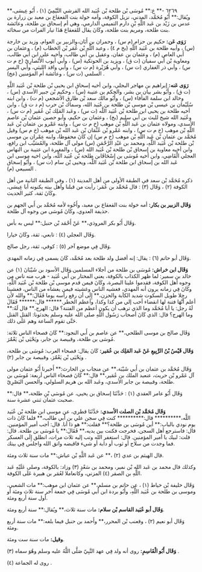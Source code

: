 ٦٢٦٩ -** ع:** مُوسَى بْن طلحة بْن عُبَيد الله القرشي التَّيْمِيّ (١) ، أَبُو عِيسَى،** ويُقال:** أَبُو مُحَمَّد، المدني، نزيل الكوفة، وأمه خولة بنت القعقاع بن معبد بن زرارة بن عدس بن زَيْد بن عَبد اللَّهِ بْنِ دارم التميمي الدارمي، وهي أم إسحاق بن طلحة، وعائشة بنت طلحة، ومريم بنت طلحة، وكَانَ يقال للقعقاع هَذَا تيار الفرات من سخائه.

**رَوَى عَن:** حكيم بن حزام (م س) ، وحمران بن أَبَان،والزبير بن العوام، وزيد بن خارجة (س) ، وأبيه طلحة بن عُبَيد اللَّهِ (بخ م ٤) ، وعبد اللَّهِ بْن عُمَر بْن الخطاب (م) ، وعثمان بن أَبي العاص (م) ، وعثمان بن عفان، وعقيل بن أَبي طالب، وأخيه علي ابن أَبي طالب، ومعاوية بْن أَبي سفيان (ت ق) ، ويزيد بن الحوتكية (س) ، وأبي أيوب الأَنْصارِيّ (خ م ت س) ، وأبي ذر الغفاري (ت س) ، وأبي هُرَيْرة (م ت س) ، وأبي واقد الليثي، وأبي اليسر السلمي (ت س) ، وعائشة أم المؤمنين (عخ) .

**رَوَى عَنه:** إبراهيم بن مهاجر البجلي، وابن أخيه إسحاق ابن يحيى بْن طلحة بْن عُبَيد اللَّهِ (ت ق) ، وأَبُو بشر بيان بن بشر، والحكم بن عتيبة (س) ، وحكيم بْن جبير الأسدي (س) ، وخالد ابن سلمة الفأفاء (س) ، وأَبُو مالك سعد بْن طارق الأشجعي (م ت) ، وابن ابنه سُلَيْمان بن عيسى بْن موسى بْن طلحة بن عُبَيد الله، وسماك بْن حرب (م د ت ق) ، وابن أخيه طلحة بن يحيى ابن طلحة بْن عُبَيد اللَّه (ت س) ، وعَبد المَلِك بْن عُمَير (م ت س) ، وعُبَيد الله شيخ لليث بن أَبي سليم (بخ) ، وعثمان بن حكيم، وأبو حصين عثمان بْن عاصم الأسدي، ومولاه عثمان بن عَبد اللَّهِ بْن موهب (خ م ت س) ، وابنه عَمْرو بن عثمان بْن عَبد اللَّهِ بْن موهب (خ م ت س) ، وابنه عَمْرو بْن عُثْمَان بْن عَبد الله بْن موهب (خ م س) وقيل مُحَمَّد بن عثمان بْن عَبد اللَّهِ بْن موهب (خ م س) إن كَانَ محفوظا، وابنه عِمْران بن موسى بْن طلحة بْن عُبَيد اللَّهِ، ومحمد بن عَبْدِ الرَّحْمَنِ (س) مولى آل طلحة، والمُسَيَّب ابن رافع، وابن أخيه معاوية بن إسحاق بْن طلحة بْن عُبَيد الله (س) ، والمغيرة ابن عتيبة بن النهاس العجلي الْقَاضِي، وابن أخيه مُوسَى بن إِسْحَاقَابن طلحة بْن عُبَيد اللَّه، وابن اخيه موسى ابن عَبد الله بن إسحاق ابن طلحة بْن عُبَيد اللَّه، ويحيى بْن سام (ت س) ، وأَبُو إسحاق السبيعي (م) .

ذكره مُحَمَّد بْن سعد في الطبقة الأولى من أهل المدينة (١) ، وفي الطبقة الثانية من أهل الكوفة (٢) ، وَقَال (٣) : قال مُحَمَّد بن عُمَر: رأيت من قبلنا وأهل بيته يكنونه أبا عِيسَى، وكَانَ ثقة، كثير الحديث.

**وَقَال الزبير بن بكار:** أمه خولة بنت القعقاع بن معبد، وأَخُوه لأمه مُحَمَّد بن أَبي الجهم بن حذيفة العدوي، وكَانَ مُوسَى من وجوه آل طلحة.

وَقَال أَبُو بكر المروذي،** عَنْ أَحْمَد بْن حنبل:** ليس به بأس.

وَقَال العجلي (٤) : تابعي، ثقة، وكَانَ خيارا.

وَقَال فِي موضع آخر (٥) : كوفي، ثقة، رجل صالح.

وَقَال أبو حاتم (٦) : يقال: إنه أفضل ولد طلحة بعد مُحَمَّد، كَانَ يسمى فِي زمانه المهدي.

**وَقَال ابن خراش:** مُوسَى بن طلحة من أجلاء المسلمين.وَقَال الأسود بن شَيْبَانَ (١) عن خالد بن سمير: لما ظهر الكذاب بالكوفة، يعني المختار بن أَبي عُبَيد - هرب منه ناس من وجوه أهل الكوفة، فقدموا علينا البصرة، وكَانَ فيمن قدم موسى بْن طلحة بْن عُبَيد اللَّهِ، وكَانَ فِي زمانه يرون أنه المهدي، فغشيه الناس وغشيته فيمن يغشاه من الناس، فغشينا رجلا طويل السكوت شديد الكآبة والحزن،** إِلَى أن رفع رأسه يوما فَقَالَ:** والله لأن أعلم أَنَّهَا فتنة لها انقضاء أحب إلي من كذا وكذا، وأعظم الخطر.****** قال:****** فَقَالَ لَهُ رجل: يا أبا مُحَمَّد وما الذي ترهب أن يكون أعظم من الفتنة؟ قال: الهرج.** قال لَهُ:** وما الهرج؟ قال: الذي كَانَ أصحاب رَسُول اللَّهِ صلى الله عليه وسلم يحدثونا: القتل القتل حَتَّى تقوم الساعة وهم عَلَى ذلك.

وَقَال صالح بن موسى الطلحي،** عن عاصم بن أَبي النجود:** كَانَ فصحاء الناس ثلاثة: مُوسَى بن طلحة، وقبيصة بن جابر، ويَحْيَى بْن يَعْمَُرَ.

**وَقَال قَيْسُ بْنُ الرَّبِيعِ عَنْ عَبد المَلِك بن عُمَير:** كَانَ يقال: فصحاء العرب: مُوسَى بن طلحة، ويَحْيَى بْن يَعْمَُرَ، وقبيصة بن جابر (٢) .

وَقَال مُحَمَّد بن عثمان بن أَبي شَيْبَة،** عن منجاب بن الحارث:** أَخبرنا أَبُو عثمان مولى آل عَمْرو بْن حريث، عنعبد الملك بن عُمَير،** قال:** كَانَ فصحاء الناس أربعة: مُوسَى بن طلحة، وقبيصة بن جابر الأسدي، وعَبد الله بن هريم السلولي، والحسن البَصْرِيّ.

وَقَال أَبُو عامر العقدي (١) : حَدَّثَنَا إسحاق بن يحيى، عن مُوسَى بْنِ طلحة،** قال:** صحبت عثمان ثنتي عشرة سنة.

**وَقَال مُحَمَّد بْن الصلت الأسدي:** حَدَّثَنَا قطري، عن موسى ابن طلحة بْن عُبَيد اللَّه،********** قال:********** كنت فِي سجن علي بن أَبي طالب،** فلما كَانَ ذات يوم نودي بالباب:** أين مُوسَى بن طلحة؟** فقلت:** هو ذا أنا. قال: أجب أمير المؤمنين. قال: فاسترجع أهل السجن، فخرجت فكنت بين يديه،** فَقَالَ:** يا مُوسَى بن طلحة. قال: قلت: لبيك يا أمير المؤمنين. قال: استغفر الله وتب إليه ثلاث مرات، انطلق إِلَى العسكر فما وجدت من سلاح أو ثوب أو دابة أو شيء فاقبضه واتق الله واجلس فِي بيتك.

قال الهيثم بن عدي (٢) ،** عن عَبد اللَّهِ بْن عياش:** مات سنة ثلاث ومئة.

وكذلك قال محمد بن عَبد الله بْن نمير، ومحمد بن سَعْدٍ (٣) وزاد: بالكوفة، وصلى عَلَيْهِ عَبد اللَّهِ بن الصقر (٤) المزني، وكانعاملا لعُمَر بن هبيرة عَلَى الكوفة.

وَقَال خليفة بْن خياط (١) ، عن حاتم بن مسلم،** عن عثمان ابن موهب:** مات الشعبي، وموسى بن طلحة بن عُبَيد اللَّهِ، وأَبُو بردة ابن أَبي مُوسَى فِي جمعة آخر سنة ثلاث ومئة أو أول سنة أربع ومئة.

**وَقَال أبو عُبَيد القاسم بْن سلام:** مات سنة ثلاث،** ويُقال:** سنة أربع ومئة.

وَقَال أبو نعيم (٢) ، وقعنب بْن المحرر،** وأَحمد بن حنبل فيما بلغه:** مات سنة أربع ومئة.

**وقيل:** مات سنة ست ومئة.

**وَقَال أَبُو الْقَاسِمِ:** روى أنه ولد فِي عهد النَّبِيّ صَلَّى اللَّهُ عليه وسلم وهُوَ سماه (٣) .

روى له الجماعة (٤) .